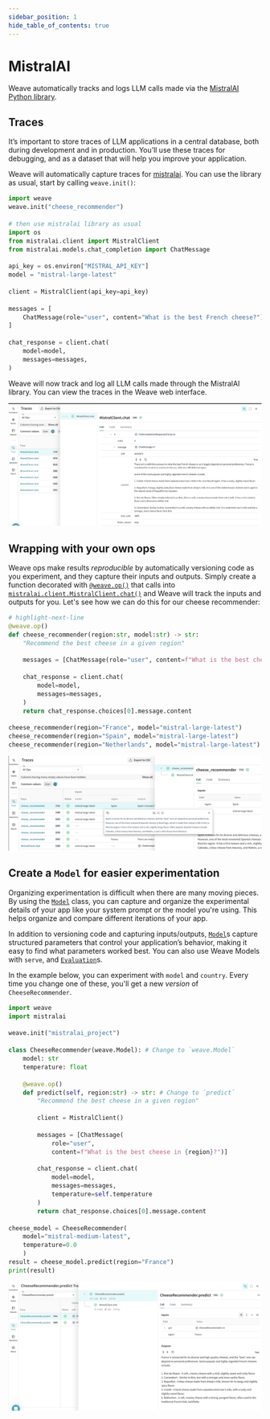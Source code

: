 ```yaml
---
sidebar_position: 1
hide_table_of_contents: true
---
```


# MistralAI

Weave automatically tracks and logs LLM calls made via the [MistralAI Python library](https://github.com/mistralai/client-python).

## Traces

It’s important to store traces of LLM applications in a central database, both during development and in production. You’ll use these traces for debugging, and as a dataset that will help you improve your application.

Weave will automatically capture traces for [mistralai](https://github.com/mistralai/client-python). You can use the library as usual, start by calling `weave.init()`:

```python
import weave
weave.init("cheese_recommender")

# then use mistralai library as usual
import os
from mistralai.client import MistralClient
from mistralai.models.chat_completion import ChatMessage

api_key = os.environ["MISTRAL_API_KEY"]
model = "mistral-large-latest"

client = MistralClient(api_key=api_key)

messages = [
    ChatMessage(role="user", content="What is the best French cheese?")
]

chat_response = client.chat(
    model=model,
    messages=messages,
)
```

Weave will now track and log all LLM calls made through the MistralAI library. You can view the traces in the Weave web interface.

[![mistral_trace.png](imgs/mistral_trace.png)](https://wandb.ai/capecape/mistralai_project/weave/calls)

## Wrapping with your own ops

Weave ops make results *reproducible* by automatically versioning code as you experiment, and they capture their inputs and outputs. Simply create a function decorated with [`@weave.op()`](/guides/tracking/ops) that calls into [`mistralai.client.MistralClient.chat()`](https://docs.mistral.ai/capabilities/completion/) and Weave will track the inputs and outputs for you. Let's see how we can do this for our cheese recommender:

```python
# highlight-next-line
@weave.op()
def cheese_recommender(region:str, model:str) -> str:
    "Recommend the best cheese in a given region"
    
    messages = [ChatMessage(role="user", content=f"What is the best cheese in {region}?")]

    chat_response = client.chat(
        model=model,
        messages=messages,
    )
    return chat_response.choices[0].message.content

cheese_recommender(region="France", model="mistral-large-latest")
cheese_recommender(region="Spain", model="mistral-large-latest")
cheese_recommender(region="Netherlands", model="mistral-large-latest")
```

[![mistral_ops.png](imgs/mistral_ops.png)](https://wandb.ai/capecape/mistralai_project/weave/calls)

## Create a `Model` for easier experimentation

Organizing experimentation is difficult when there are many moving pieces. By using the [`Model`](/guides/core-types/models) class, you can capture and organize the experimental details of your app like your system prompt or the model you're using. This helps organize and compare different iterations of your app. 

In addition to versioning code and capturing inputs/outputs, [`Model`](/guides/core-types/models)s capture structured parameters that control your application’s behavior, making it easy to find what parameters worked best. You can also use Weave Models with `serve`, and [`Evaluation`](/guides/core-types/evaluations)s.

In the example below, you can experiment with `model` and `country`. Every time you change one of these, you'll get a new _version_ of `CheeseRecommender`. 

```python
import weave
import mistralai

weave.init("mistralai_project")

class CheeseRecommender(weave.Model): # Change to `weave.Model`
    model: str
    temperature: float

    @weave.op()
    def predict(self, region:str) -> str: # Change to `predict`
        "Recommend the best cheese in a given region"
        
        client = MistralClient()

        messages = [ChatMessage(
            role="user", 
            content=f"What is the best cheese in {region}?")]

        chat_response = client.chat(
            model=model,
            messages=messages,
            temperature=self.temperature
        )
        return chat_response.choices[0].message.content

cheese_model = CheeseRecommender(
    model="mistral-medium-latest",
    temperature=0.0
    )
result = cheese_model.predict(region="France")
print(result)
```

[![mistral_model.png](imgs/mistral_model.png)](https://wandb.ai/capecape/mistralai_project/weave/models)

